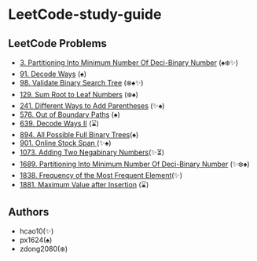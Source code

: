 # LeetCode-study-guide

## LeetCode Problems

- [3.    Partitioning Into Minimum Number Of Deci-Binary Number](/Week001/3) (:spades::snowflake:✨)
- [91.   Decode Ways](/Week004/91) (:spades:)
- [98.   Validate Binary Search Tree](/Week001/98/) (:snowflake::spades:✨)
- [129.  Sum Root to Leaf Numbers](/Week002/129/) (:snowflake::spades:)
- [241.  Different Ways to Add Parentheses](/Week002/241/) (✨:spades:)
- [576.  Out of Boundary Paths](/Week003/576) (:spades:)
- [639.  Decode Ways II](/Week005/639) (:hourglass:)
- [894.  All Possible Full Binary Trees](/Week002/894/)(:spades:)
- [901.  Online Stock Span ](/Week003/901/)(✨:spades:)
- [1073. Adding Two Negabinary Numbers](/Week004/1073)(✨⏳)
- [1689. Partitioning Into Minimum Number Of Deci-Binary Number](/Week001/1689/) (✨:snowflake::spades:)
- [1838. Frequency of the Most Frequent Element](Week005/1838/)(✨)
- [1881. Maximum Value after Insertion](Week006/1881) (:hourglass:)
## Authors
* hcao10(✨)
* px1624(:spades:)
* zdong2080(:snowflake:)
